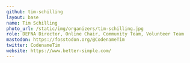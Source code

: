 ```yaml
---
github: tim-schilling
layout: base
name: Tim Schilling
photo_url: /static/img/organizers/tim-schilling.jpg
role: DEFNA Director, Online Chair, Community Team, Volunteer Team
mastodon: https://fosstodon.org/@CodenameTim
twitter: CodenameTim
website: https://www.better-simple.com/
---
```

